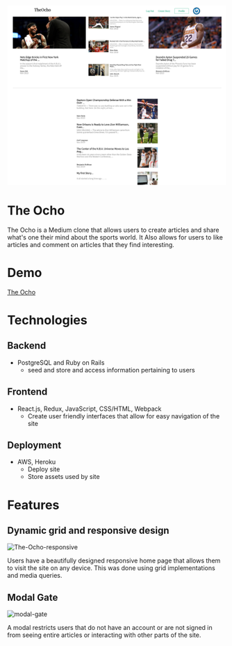 ![The Ocho](./images/the_ocho_home_page.png)

# The Ocho 

The Ocho is a Medium clone that allows users to create articles and share what's one their mind about the sports world.  It Also allows for users to like articles and comment on articles that they find interesting. 

# Demo 
[The Ocho](http://the-ocho.herokuapp.com/#/)

# Technologies

## Backend 
* PostgreSQL and Ruby on Rails
  * seed and store and access information pertaining to users

## Frontend 
* React.js, Redux, JavaScript, CSS/HTML, Webpack
  * Create user friendly interfaces that allow for easy navigation of the site 

## Deployment 
* AWS, Heroku 
  * Deploy site 
  * Store assets used by site

# Features 

## Dynamic grid and responsive design 
![The-Ocho-responsive](./images/media_query_grid_gif.gif)

Users have a beautifully designed responsive home page that allows them to visit the site on any device.  This was done using grid implementations and media queries. 

## Modal Gate
![modal-gate](./images/modal_gate.gif)

A modal restricts users that do not have an account or are not signed in from seeing entire articles or interacting with other parts of the site.  


